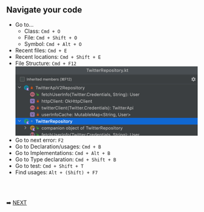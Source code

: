 ## Navigate your code

* Go to...
  * Class: `Cmd + O`
  * File: `Cmd + Shift + O`
  * Symbol: `Cmd + Alt + O`
* Recent files: `Cmd + E`
* Recent locations: `Cmd + Shift + E`
* File Structure: `Cmd + F12`
  ![file structure](img/file-structure.png)
* Go to next error: `F2`
* Go to Declaration/usages: `Cmd + B`
* Go to Implementations: `Cmd + Alt + B`
* Go to Type declaration: `Cmd + Shift + B`
* Go to test: `Cmd + Shift + T`
* Find usages: `Alt + (Shift) + F7`

<br/>
<br/>

➡️ [NEXT](008.md)
